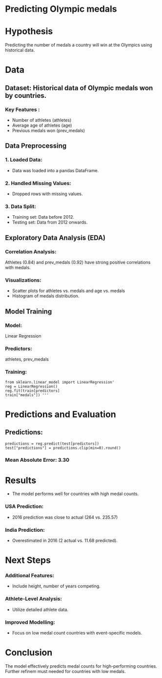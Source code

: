 
# **Predicting Olympic medals**
# Hypothesis
Predicting the number of medals a country will win at the Olympics using historical data.
# Data
## Dataset: Historical data of Olympic medals won by countries.
### Key Features :
- Number of athletes (athletes)
- Average age of athletes (age)
- Previous medals won (prev_medals)
## Data Preprocessing
### 1. Loaded Data: 
- Data was loaded into a pandas DataFrame.
### 2. Handled Missing Values: 
- Dropped rows with missing values.
### 3. Data Split:
- Training set: Data before 2012.
- Testing set: Data from 2012 onwards.
## Exploratory Data Analysis (EDA)
### Correlation Analysis: 
Athletes (0.84) and prev_medals (0.92) have strong positive correlations with medals.
### Visualizations:
- Scatter plots for athletes vs. medals and age vs. medals
- Histogram of medals distribution.
## Model Training
### Model: 
Linear Regression
### Predictors: 
athletes, prev_medals
### Training:
    from sklearn.linear_model import LinearRegression'
    reg = LinearRegression()
    reg.fit(train[predictors]
    train["medals"]) '''
# Predictions and Evaluation
## Predictions:
    predictions = reg.predict(test[predictors])
    test["predictions"] = predictions.clip(min=0).round()
### Mean Absolute Error: 3.30
# Results
- The model performs well for countries with high medal counts.
### USA Prediction: 
- 2016 prediction was close to actual (264 vs. 235.57)
### India Prediction: 
- Overestimated in 2016 (2 actual vs. 11.68 predicted).
# Next Steps
### Additional Features: 
- Include height, number of years competing.
### Athlete-Level Analysis: 
- Utilize detailed athlete data.
### Improved Modelling: 
- Focus on low medal count countries with event-specific models.
# Conclusion
The model effectively predicts medal counts for high-performing countries. Further refinem must needed for countries with low medals. 
